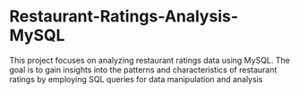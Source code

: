 # Restaurant-Ratings-Analysis-MySQL
This project focuses on analyzing restaurant ratings data using MySQL. The goal is to gain insights into the patterns and characteristics of restaurant ratings by employing SQL queries for data manipulation and analysis

